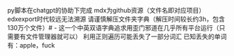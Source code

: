 py脚本在chatgpt的协助下完成
mdx为github资源（文件名即对应项目）
edxexport时代较远无法溯源
请谨慎解压文件夹字典（解压时间较长约3h，包含130万个文件）# -
这一个中英双语字典追求用歪门邪道在几乎所有平台运行（只需要有文件管理器就可以）
利用正则遍历可能丢失了一部分词汇
已知丢失的单词有：apple，fuck
